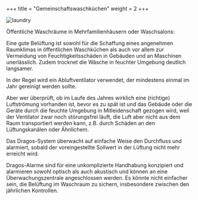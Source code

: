 +++
title = "Gemeinschaftswaschküchen"
weight = 2
+++

![laundry](/test/laundry.png)

Öffentliche Waschräume in Mehrfamilienhäusern oder Waschsalons:

Eine gute Belüftung ist sowohl für die Schaffung eines angenehmen Raumklimas in öffentlichen Waschküchen als auch vor allem zur Vermeidung von Feuchtigkeitsschäden in Gebäuden und an Maschinen unerlässlich. Zudem trocknet die Wäsche in feuchter Umgebung deutlich langsamer.

In der Regel wird ein Abluftventilator verwendet, der mindestens einmal im Jahr gereinigt werden sollte.

Aber wer überprüft, ob im Laufe des Jahres wirklich eine (richtige) Luftströmung vorhanden ist, bevor es zu spät ist und das Gebäude oder die Geräte durch die feuchte Umgebung in Mitleidenschaft gezogen wird, weil der Ventilator zwar noch störungsfrei läuft, die Luft aber nicht aus dem Raum transportiert werden kann, z.B. durch Schäden an den Lüftungskanälen oder Ähnlichem.

Das Dragos-System überwacht auf einfache Weise den Durchfluss und alarmiert, sobald der voreingestellte Sollwert in der Lüftung nicht mehr erreicht wird.

Dragos-Alarme sind für eine unkomplizierte Handhabung konzipiert und alarmieren sowohl optisch als auch akustisch und können an eine Überwachungszentrale angeschlossen werden. Es könnte nicht einfacher sein, die Belüftung im Waschraum zu sichern, insbesondere zwischen den jährlichen Kontrollen.
